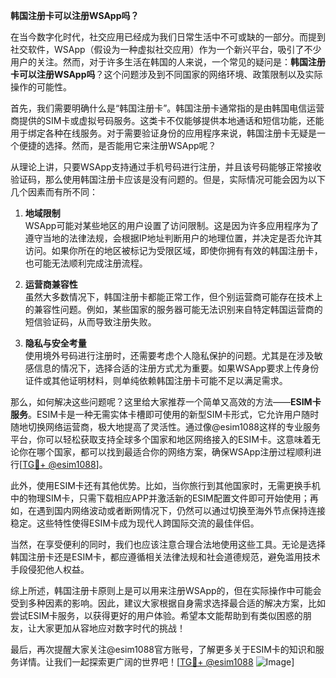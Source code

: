 **韩国注册卡可以注册WSApp吗？**

在当今数字化时代，社交应用已经成为我们日常生活中不可或缺的一部分。而提到社交软件，WSApp（假设为一种虚拟社交应用）作为一个新兴平台，吸引了不少用户的关注。然而，对于许多生活在韩国的人来说，一个常见的疑问是：**韩国注册卡可以注册WSApp吗**？这个问题涉及到不同国家的网络环境、政策限制以及实际操作的可能性。

首先，我们需要明确什么是“韩国注册卡”。韩国注册卡通常指的是由韩国电信运营商提供的SIM卡或虚拟号码服务。这类卡不仅能够提供本地通话和短信功能，还能用于绑定各种在线服务。对于需要验证身份的应用程序来说，韩国注册卡无疑是一个便捷的选择。然而，是否能用它来注册WSApp呢？

从理论上讲，只要WSApp支持通过手机号码进行注册，并且该号码能够正常接收验证码，那么使用韩国注册卡应该是没有问题的。但是，实际情况可能会因为以下几个因素而有所不同：

1. **地域限制**  
   WSApp可能对某些地区的用户设置了访问限制。这是因为许多应用程序为了遵守当地的法律法规，会根据IP地址判断用户的地理位置，并决定是否允许其访问。如果你所在的地区被标记为受限区域，即使你拥有有效的韩国注册卡，也可能无法顺利完成注册流程。

2. **运营商兼容性**  
   虽然大多数情况下，韩国注册卡都能正常工作，但个别运营商可能存在技术上的兼容性问题。例如，某些国家的服务器可能无法识别来自特定韩国运营商的短信验证码，从而导致注册失败。

3. **隐私与安全考量**  
   使用境外号码进行注册时，还需要考虑个人隐私保护的问题。尤其是在涉及敏感信息的情况下，选择合适的注册方式尤为重要。如果WSApp要求上传身份证件或其他证明材料，则单纯依赖韩国注册卡可能不足以满足需求。

那么，如何解决这些问题呢？这里给大家推荐一个简单又高效的方法——**ESIM卡服务**。ESIM卡是一种无需实体卡槽即可使用的新型SIM卡形式，它允许用户随时随地切换网络运营商，极大地提高了灵活性。通过像@esim1088这样的专业服务平台，你可以轻松获取支持全球多个国家和地区网络接入的ESIM卡。这意味着无论你在哪个国家，都可以找到最适合你的网络方案，确保WSApp注册过程顺利进行[[TG💪+ @esim1088](https://t.me/s/esim1088)]。

此外，使用ESIM卡还有其他优势。比如，当你旅行到其他国家时，无需更换手机中的物理SIM卡，只需下载相应APP并激活新的ESIM配置文件即可开始使用；再如，在遇到国内网络波动或者断网情况下，仍然可以通过切换至海外节点保持连接稳定。这些特性使得ESIM卡成为现代人跨国际交流的最佳伴侣。

当然，在享受便利的同时，我们也应该注意合理合法地使用这些工具。无论是选择韩国注册卡还是ESIM卡，都应遵循相关法律法规和社会道德规范，避免滥用技术手段侵犯他人权益。

综上所述，韩国注册卡原则上是可以用来注册WSApp的，但在实际操作中可能会受到多种因素的影响。因此，建议大家根据自身需求选择最合适的解决方案，比如尝试ESIM卡服务，以获得更好的用户体验。希望本文能帮助到有类似困惑的朋友，让大家更加从容地应对数字时代的挑战！

最后，再次提醒大家关注@esim1088官方账号，了解更多关于ESIM卡的知识和服务详情。让我们一起探索更广阔的世界吧！[[TG💪+ @esim1088](https://t.me/s/esim1088) ![Image](https://i.postimg.cc/4NQfJmqS/Snipaste-2025-05-13-00-14-12.png)]